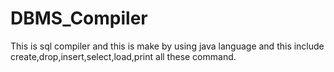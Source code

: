 # DBMS_Compiler
This is sql compiler and this is make by using java language and this include create,drop,insert,select,load,print all these command.
